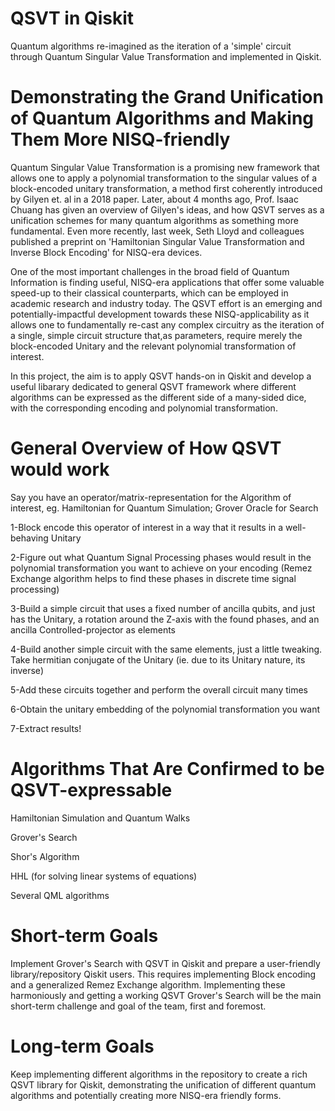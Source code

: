 # QSVT in Qiskit
Quantum algorithms re-imagined as the iteration of a 'simple' circuit through Quantum Singular Value Transformation and implemented in Qiskit.

# Demonstrating the Grand Unification of Quantum Algorithms and Making Them More NISQ-friendly
Quantum Singular Value Transformation is a promising new framework that allows one to apply a polynomial transformation to the singular values of a block-encoded unitary transformation, a method first coherently introduced by Gilyen et. al in a 2018 paper. Later, about 4 months ago, Prof. Isaac Chuang has given an overview of Gilyen's ideas, and how QSVT serves as a unification schemes for many quantum algorithms as something more fundamental. Even more recently, last week, Seth Lloyd and colleagues published a preprint on 'Hamiltonian Singular Value Transformation and Inverse Block Encoding' for NISQ-era devices.

One of the most important challenges in the broad field of Quantum Information is finding useful, NISQ-era applications that offer some valuable speed-up to their classical counterparts, which can be employed in academic research and industry today. The QSVT effort is an emerging and potentially-impactful development towards these NISQ-applicability as it allows one to fundamentally re-cast any complex circuitry as the iteration of a single, simple circuit structure that,as parameters, require merely the block-encoded Unitary and the relevant polynomial transformation of interest.

In this project, the aim is to apply QSVT hands-on in Qiskit and develop a useful libarary dedicated to general QSVT framework where different algorithms can be expressed as the different side of a many-sided dice, with the corresponding encoding and polynomial transformation. 

# General Overview of How QSVT would work

Say you have an operator/matrix-representation for the Algorithm of interest, eg. Hamiltonian for Quantum Simulation; Grover Oracle for Search

1-Block encode this operator of interest in a way that it results in a well-behaving Unitary

2-Figure out what Quantum Signal Processing phases would result in the polynomial transformation you want to achieve on your encoding (Remez Exchange algorithm helps to find these phases in discrete time signal processing)

3-Build a simple circuit that uses a fixed number of ancilla qubits, and just has the Unitary, a rotation around the Z-axis with the found phases, and an ancilla Controlled-projector as elements

4-Build another simple circuit with the same elements, just a little tweaking. Take hermitian conjugate of the Unitary (ie. due to its Unitary nature, its inverse)

5-Add these circuits together and perform the overall circuit many times

6-Obtain the unitary embedding of the polynomial transformation you want

7-Extract results!

# Algorithms That Are Confirmed to be QSVT-expressable

Hamiltonian Simulation and Quantum Walks

Grover's Search

Shor's Algorithm

HHL (for solving linear systems of equations)

Several QML algorithms

# Short-term Goals

Implement Grover's Search with QSVT in Qiskit and prepare a user-friendly library/repository Qiskit users. This requires implementing Block encoding and a generalized Remez Exchange algorithm. Implementing these harmoniously and getting a working QSVT Grover's Search will be the main short-term challenge and goal of the team, first and foremost.

# Long-term Goals

Keep implementing different algorithms in the repository to create a rich QSVT library for Qiskit, demonstrating the unification of different quantum algorithms and potentially creating more NISQ-era friendly forms.
